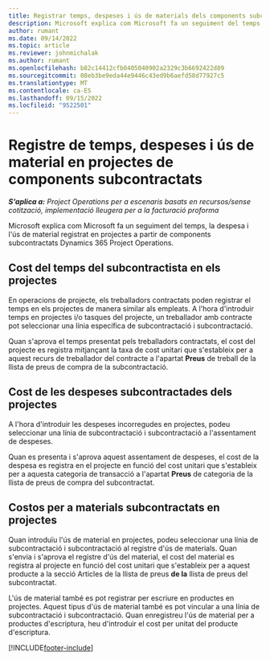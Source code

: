 ```yaml
---
title: Registrar temps, despeses i ús de materials dels components subcontractats
description: Microsoft explica com Microsoft fa un seguiment del temps, la despesa i l'ús de material registrat en projectes a partir de components subcontractats Dynamics 365 Project Operations.
author: rumant
ms.date: 09/14/2022
ms.topic: article
ms.reviewer: johnmichalak
ms.author: rumant
ms.openlocfilehash: b82c14412cfb0405040902a2329c3b6692422d89
ms.sourcegitcommit: 08eb3be9eda44e9446c43ed9b6aefd58d77927c5
ms.translationtype: MT
ms.contentlocale: ca-ES
ms.lasthandoff: 09/15/2022
ms.locfileid: "9522501"
---
```

# <a name="recording-time-expenses-and-material-usage-on-projects-for-subcontracted-components"></a>Registre de temps, despeses i ús de material en projectes de components subcontractats

_**S'aplica a:** Project Operations per a escenaris basats en recursos/sense cotització, implementació lleugera per a la facturació proforma_

Microsoft explica com Microsoft fa un seguiment del temps, la despesa i l'ús de material registrat en projectes a partir de components subcontractats Dynamics 365 Project Operations.

## <a name="costing-for-subcontractor-time-on-projects"></a>Cost del temps del subcontractista en els projectes
En operacions de projecte, els treballadors contractats poden registrar el temps en els projectes de manera similar als empleats. A l'hora d'introduir temps en projectes i/o tasques del projecte, un treballador amb contracte pot seleccionar una línia específica de subcontractació i subcontractació.

Quan s'aprova el temps presentat pels treballadors contractats, el cost del projecte es registra mitjançant la taxa de cost unitari que s'estableix per a aquest recurs de treballador del contracte a l'apartat **Preus** de treball de la llista de preus de compra de la subcontractació.

## <a name="costing-for-subcontracted-expenses-on-projects"></a>Cost de les despeses subcontractades dels projectes
A l'hora d'introduir les despeses incorregudes en projectes, podeu seleccionar una línia de subcontractació i subcontractació a l'assentament de despeses. 

Quan es presenta i s'aprova aquest assentament de despeses, el cost de la despesa es registra en el projecte en funció del cost unitari que s'estableix per a aquesta categoria de transacció a l'apartat **Preus** de categoria de la llista de preus de compra del subcontractat.

## <a name="costing-for-subcontracted-materials-on-projects"></a>Costos per a materials subcontractats en projectes
Quan introduïu l'ús de material en projectes, podeu seleccionar una línia de subcontractació i subcontractació al registre d'ús de materials. Quan s'envia i s'aprova el registre d'ús del material, el cost del material es registra al projecte en funció del cost unitari que s'estableix per a aquest producte a la secció Articles de la llista de preus **de la** llista de preus del subcontractat.

L'ús de material també es pot registrar per escriure en productes en projectes. Aquest tipus d'ús de material també es pot vincular a una línia de subcontractació i subcontractació. Quan enregistreu l'ús de material per a productes d'escriptura, heu d'introduir el cost per unitat del producte d'escriptura. 


[!INCLUDE[footer-include](../../includes/footer-banner.md)]
